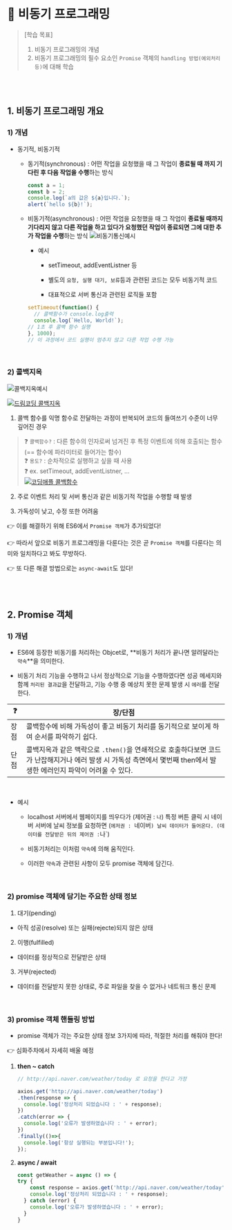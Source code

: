 # :tiger: 비동기 프로그래밍

> [학습 목표]
> 1. 비동기 프로그래밍의 개념
> 2. 비동기 프로그래밍의 필수 요소인 `Promise` 객체의 `handling 방법(예외처리 등)`에 대해 학습

<br/><br/>

## 1. 비동기 프로그래밍 개요
### 1) 개념

* 동기적, 비동기적

  * 동기적(synchronous) : 어떤 작업을 요청했을 때 그 작업이 **종료될 때 까지 기다린 후 다음 작업을 수행**하는 방식
  
    ```javascript
    const a = 1;
    const b = 2;
    console.log(`a의 값은 ${a}입니다.`);
    alert(`hello ${b}!`);
    ```
  
  * 비동기적(asynchronous) : 어떤 작업을 요청했을 때 그 작업이 **종료될 때까지 기다리지 않고 다른 작업을 하고 있다가 요청했던 작업이 종료되면 그에 대한 추가 작업을 수행**하는 방식
  ![비동기통신예시](https://bit.ly/442AnUm)

    * 예시

      * setTimeout, addEventListner 등

      * 별도의 `요청, 실행 대기, 보류`등과 관련된 코드는 모두 비동기적 코드

      * 대표적으로 서버 통신과 관련된 로직들 포함
    
    ```javascript
    setTimeout(function() {
      // 콜백함수가 console.log출력
      console.log(`Hello, World!`);
    // 1초 후 콜백 함수 실행
    }, 1000);
    // 이 과정에서 코드 실행이 멈추지 않고 다른 작업 수행 가능
    ```

<br/>

### 2) 콜백지옥
![콜백지옥예시](https://teamsparta.notion.site/image/https%3A%2F%2Fs3-us-west-2.amazonaws.com%2Fsecure.notion-static.com%2F401a4e51-f709-4af9-9ecc-09d97a239c21%2FUntitled.png?id=18118d30-df93-4343-a978-e3234545613c&table=block&spaceId=83c75a39-3aba-4ba4-a792-7aefe4b07895&width=860&userId=&cache=v2)

[![드림코딩 콜백지옥](https://i1.ytimg.com/vi/s1vpVCrT8f4/sddefault.jpg)](https://youtu.be/s1vpVCrT8f4)

1. 콜백 함수를 익명 함수로 전달하는 과정이 반복되어 코드의 들여쓰기 수준이 너무 깊어진 경우

> :question: `콜백함수?` : 다른 함수의 인자로써 넘겨진 후 특정 이벤트에 의해 호출되는 함수 (== 함수에 파라미터로 들어가는 함수) <br/>
> :question: `용도?` : 순차적으로 실행하고 싶을 때 사용 <br/>
> :question: ex. setTimeout, addEventListner, ... <br/>
> [![코딩애플 콜백함수](https://i1.ytimg.com/vi/-iZlNnTGotk/sddefault.jpg)](https://youtu.be/-iZlNnTGotk)

2. 주로 이벤트 처리 및 서버 통신과 같은 비동기적 작업을 수행할 때 발생

3. 가독성이 낮고, 수정 또한 어려움

 :point_right: 이를 해결하기 위해 ES6에서 `Promise 객체`가 추가되었다!

 :point_right: 따라서 앞으로 비동기 프로그래밍을 다룬다는 것은 곧 `Promise 객체`를 다룬다는 의미와 일치하다고 봐도 무방하다.

:point_right: 또 다른 해결 방법으로는 `async-await`도 있다!

<br/><br/>

## 2. Promise 객체
### 1) 개념
* ES6에 등장한 비동기를 처리하는 Objcet로, **비동기 처리가 끝나면 알려달라는 `약속`**을 의미한다. 

* 비동기 처리 기능을 수행하고 나서 정상적으로 기능을 수행하였다면 성공 메세지와 함께 `처리된 결과값`을 전달하고, 기능 수행 중 예상치 못한 문제 발생 시 `에러`를 전달한다.

| :question: | 장/단점 |
| --- | --- |
| 장점 |  콜백함수에 비해 가독성이 좋고 비동기 처리를 동기적으로 보이게 하여 순서를 파악하기 쉽다. |
| 단점 |  콜백지옥과 같은 맥락으로 `.then()`을 연쇄적으로 호출하다보면 코드가 난잡해지거나 에러 발생 시 가독성 측면에서 몇번째 then에서 발생한 에러인지 파악이 어려울 수 있다. |

<br/>

* 예시
  * localhost 서버에서 웹페이지를 띄우다가 (제어권 : `나`) 특정 버튼 클릭 시 네이버 서버에 날씨 정보를 요청하면 (`에저권 : `네이버` ) 날씨 데이터가 들어온다. (데이터를 전달받은 뒤의 제어권 : `나`)

  * 비동기처리는 이처럼 `약속`에 의해 움직인다.

  * 이러한 `약속`과 관련된 사항이 모두 promise 객체에 담긴다.

<br/>

### 2) promise 객체에 담기는 주요한 상태 정보
1. 대기(pending)
  * 아직 성공(resolve) 또는 실패(rejecte)되지 않은 상태

2. 이행(fulfilled)
  * 데이터를 정상적으로 전달받은 상태

3. 거부(rejected)
  * 데이터를 전달받지 못한 상태로, 주로 파일을 찾을 수 없거나 네트워크 통신 문제

<br/>

### 3) promise 객체 핸들링 방법
* promise 객체가 각는 주요한 상태 정보 3가지에 따라, 적절한 처리를 해줘야 한다!

:point_right: 심화주차에서 자세히 배울 예정

1. **then ~ catch**

    ```javascript
    // http://api.naver.com/weather/today 로 요청을 한다고 가정

    axios.get('http://api.naver.com/weather/today')
    .then(response => {
      console.log('정상처리 되었습니다 : ' + response);
    })
    .catch(error => {
      console.log('오류가 발생하였습니다 : ' + error);
    })
    .finally(()=>{
      console.log('항상 실행되는 부분입니다!');
    });
    ```

2. **async / await**
  
    ```javascript
    const getWeather = async () => {
    try {
        const response = axios.get('http://api.naver.com/weather/today');
        console.log('정상처리 되었습니다 : ' + response);
      } catch (error) {
        console.log('오류가 발생하였습니다 : ' + error);
      }
    }
    ```